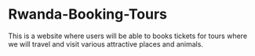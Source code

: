 # Rwanda-Booking-Tours
This is a website where users will be able to books tickets for tours where we will travel and visit various attractive places and animals.
